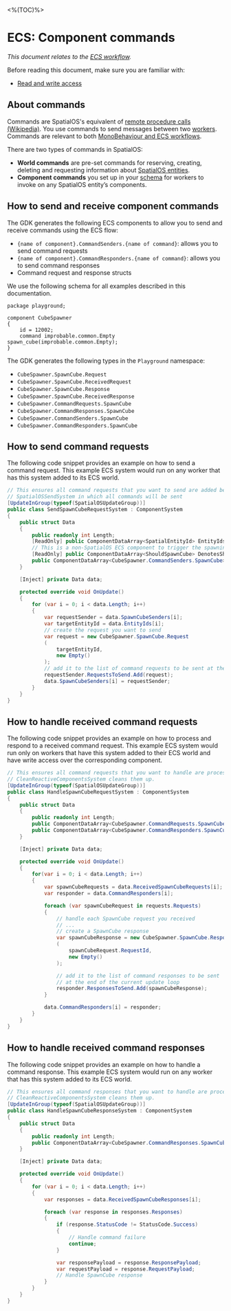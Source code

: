 <%(TOC)%>

# ECS: Component commands

 _This document relates to the [ECS workflow]({{urlRoot}}/reference/workflows/overview)._

Before reading this document, make sure you are familiar with:

* [Read and write access]({{urlRoot}}/reference/glossary#authority)

## About commands

Commands are SpatialOS's equivalent of [remote procedure calls (Wikipedia)](https://en.wikipedia.org/wiki/Remote_procedure_call). You use commands to send messages between two [workers]({{urlRoot}}/reference/concepts/worker). Commands are relevant to both [MonoBehaviour and ECS workflows]({{urlRoot}}/reference/workflows/overview).<br/>

There are two types of commands in SpatialOS:

* **World commands** are pre-set commands for reserving, creating, deleting and requesting information about [SpatialOS entities]({{urlRoot}}/reference/glossary#spatialos-entity).
* **Component commands** you set up in your [schema]({{urlRoot}}/reference/glossary#schema) for workers to invoke on any SpatialOS entity’s components.

## How to send and receive component commands

The GDK generates the following ECS components to allow you to send and receive commands using the ECS flow:

* `{name of component}.CommandSenders.{name of command}`: allows you to send command requests
* `{name of component}.CommandResponders.{name of command}`: allows you to send command responses
* Command request and response structs

We use the following schema for all examples described in this documentation.
```schemalang
package playground;

component CubeSpawner
{
    id = 12002;
    command improbable.common.Empty spawn_cube(improbable.common.Empty);
}
```

The GDK generates the following types in the `Playground` namespace:

  * `CubeSpawner.SpawnCube.Request`
  * `CubeSpawner.SpawnCube.ReceivedRequest`
  * `CubeSpawner.SpawnCube.Response`
  * `CubeSpawner.SpawnCube.ReceivedResponse`
  * `CubeSpawner.CommandRequests.SpawnCube`
  * `CubeSpawner.CommandResponses.SpawnCube`
  * `CubeSpawner.CommandSenders.SpawnCube`
  * `CubeSpawner.CommandResponders.SpawnCube`

## How to send command requests

The following code snippet provides an example on how to send a command request.
This example ECS system would run on any worker that has this system added to its ECS world.

```csharp
// This ensures all command requests that you want to send are added before the
// SpatialOSSendSystem in which all commands will be sent
[UpdateInGroup(typeof(SpatialOSUpdateGroup))]
public class SendSpawnCubeRequestSystem : ComponentSystem
{
    public struct Data
    {
        public readonly int Length;
        [ReadOnly] public ComponentDataArray<SpatialEntityId> EntityIds;
        // This is a non-SpatialOS ECS component to trigger the spawning
        [ReadOnly] public ComponentDataArray<ShouldSpawnCube> DenotesShouldSpawnCube;
        public ComponentDataArray<CubeSpawner.CommandSenders.SpawnCube> SpawnCubeSenders;
    }

    [Inject] private Data data;

    protected override void OnUpdate()
    {
        for (var i = 0; i < data.Length; i++)
        {
            var requestSender = data.SpawnCubeSenders[i];
            var targetEntityId = data.EntityIds[i];
            // create the request you want to send
            var request = new CubeSpawner.SpawnCube.Request
            (
                targetEntityId,
                new Empty()
            );
            // add it to the list of command requests to be sent at the end of the current update loop
            requestSender.RequestsToSend.Add(request);
            data.SpawnCubeSenders[i] = requestSender;
        }
    }
}
```

## How to handle received command requests

The following code snippet provides an example on how to process and respond to a received command request.
This example ECS system would run only on workers that have this system added to their ECS world and have write access over the corresponding component.

```csharp
// This ensures all command requests that you want to handle are processed before the
// CleanReactiveComponentsSystem cleans them up.
[UpdateInGroup(typeof(SpatialOSUpdateGroup))]
public class HandleSpawnCubeRequestSystem : ComponentSystem
{
    public struct Data
    {
        public readonly int Length;
        public ComponentDataArray<CubeSpawner.CommandRequests.SpawnCube> ReceivedSpawnCubeRequests;
        public ComponentDataArray<CubeSpawner.CommandResponders.SpawnCube> CommandResponders;
    }

    [Inject] private Data data;

    protected override void OnUpdate()
    {
        for(var i = 0; i < data.Length; i++)
        {
            var spawnCubeRequests = data.ReceivedSpawnCubeRequests[i];
            var responder = data.CommandResponders[i];

            foreach (var spawnCubeRequest in requests.Requests)
            {
                // handle each SpawnCube request you received
                // ...
                // create a SpawnCube response
                var spawnCubeResponse = new CubeSpawner.SpawnCube.Response
                (
                    spawnCubeRequest.RequestId,
                    new Empty()
                );

                // add it to the list of command responses to be sent
                // at the end of the current update loop
                responder.ResponsesToSend.Add(spawnCubeResponse);
            }

            data.CommandResponders[i] = responder;
        }
    }
}
```

## How to handle received command responses

The following code snippet provides an example on how to handle a command response.
This example ECS system would run on any worker that has this system added to its ECS world.

```csharp
// This ensures all command responses that you want to handle are processed before the
// CleanReactiveComponentsSystem cleans them up.
[UpdateInGroup(typeof(SpatialOSUpdateGroup))]
public class HandleSpawnCubeResponseSystem : ComponentSystem
{
    public struct Data
    {
        public readonly int Length;
        public ComponentDataArray<CubeSpawner.CommandResponses.SpawnCube> ReceivedSpawnCubeResponses;
    }

    [Inject] private Data data;

    protected override void OnUpdate()
    {
        for (var i = 0; i < data.Length; i++)
        {
            var responses = data.ReceivedSpawnCubeResponses[i];

            foreach (var response in responses.Responses)
            {
                if (response.StatusCode != StatusCode.Success)
                {
                    // Handle command failure
                    continue;
                }

                var responsePayload = response.ResponsePayload;
                var requestPayload = response.RequestPayload;
                // Handle SpawnCube response
            }
        }
    }
}
```
